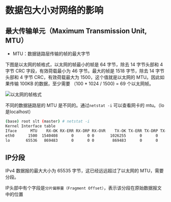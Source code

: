 # 数据包大小对网络的影响

## 最大传输单元（Maximum Transmission Unit, MTU）

- MTU：数据链路层传输的帧的最大字节

下图是以太网的帧格式，以太网的帧最小的帧是 64 字节，除去 14 字节头部和 4 字节 CRC 字段，有效荷载最小为 46 字节。最大的帧是 1518 字节，除去 14 字节头部和 4 字节 CRC，有效荷载最大为 1500，这个值就是以太网的 MTU。因此如果传输 100KB 的数据，至少需要 （100 * 1024 / 1500) = 69 个以太网帧。

![以太网的帧格式](https://s1.ax1x.com/2020/10/16/0bBJJS.jpg)

不同的数据链路层的 MTU 是不同的。通过`netstat -i` 可以查看网卡的 mtu。（lo是localhost）

```bash
(base) root slt (master) # netstat -i
Kernel Interface table
Iface      MTU    RX-OK RX-ERR RX-DRP RX-OVR    TX-OK TX-ERR TX-DRP TX-OVR Flg
eth0      1500  1540408      0      0 0       1026255      0      0      0 BMRU
lo       65536   869483      0      0 0        869483      0      0      0 LRU
```

## IP分段

IPv4 数据报的最大大小为 65535 字节，这已经远远超过了以太网的 MTU，需要分段。

IP头部中有个字段是`分片偏移量（Fragment Offset）`，表示该分段在原始数据报文中的位置

